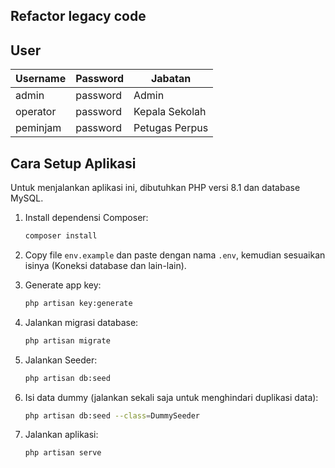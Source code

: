 ## Refactor legacy code

## User

| Username | Password | Jabatan        | 
|----------|----------|----------------| 
| admin    | password | Admin          |  
| operator | password | Kepala Sekolah |  
| peminjam | password | Petugas Perpus | 

## Cara Setup Aplikasi

Untuk menjalankan aplikasi ini, dibutuhkan PHP versi 8.1 dan database MySQL.

1. Install dependensi Composer:

    ```bash
    composer install
    ```

2. Copy file `env.example` dan paste dengan nama `.env`, kemudian sesuaikan isinya (Koneksi database dan lain-lain).

3. Generate app key:

    ```bash
    php artisan key:generate
    ```

4. Jalankan migrasi database:

    ```bash
    php artisan migrate
    ```

5. Jalankan Seeder:

    ```bash
    php artisan db:seed
    ```

6. Isi data dummy (jalankan sekali saja untuk menghindari duplikasi data):

    ```bash
    php artisan db:seed --class=DummySeeder
    ```

7. Jalankan aplikasi:

    ```bash
    php artisan serve
    ```
